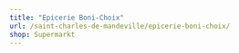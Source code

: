 ```yaml
---
title: "Epicerie Boni-Choix"
url: /saint-charles-de-mandeville/epicerie-boni-choix/
shop: Supermarkt
---
```

